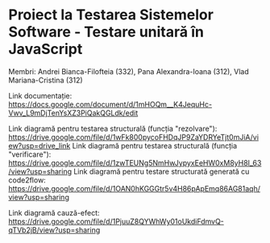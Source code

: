 # Proiect la Testarea Sistemelor Software - Testare unitară în JavaScript 
Membri: Andrei Bianca-Filofteia (332), Pana Alexandra-Ioana (312), Vlad Mariana-Cristina (312)

Link documentație: https://docs.google.com/document/d/1mHOQm__K4JequHc-Vwv_L9mDjTenYsXZ3PiQakQGLdk/edit

Link diagramă pentru testarea structurală (funcția "rezolvare"): https://drive.google.com/file/d/1wFk800pycoFHDqJP9ZaYDRYeTjt0mJiA/view?usp=drive_link
Link diagramă pentru testarea structurală (funcția "verificare"): https://drive.google.com/file/d/1zwTEUNg5NmHwJypyxEeHW0xM8yH8I_63/view?usp=sharing
Link diagramă pentru testare structurată generată cu code2flow: https://drive.google.com/file/d/1OAN0hKGGGtr5v4H86pApEmq86AG81aqh/view?usp=sharing

Link diagramă cauză-efect: https://drive.google.com/file/d/1PjuuZ8QYWhWy01oUkdiFdmvQ-qTVb2jB/view?usp=sharing
